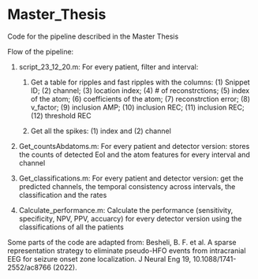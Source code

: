 # Master_Thesis
Code for the pipeline described in the Master Thesis

Flow of the pipeline: 

1. script_23_12_20.m: For every patient, filter and interval: 

	1. Get a table for ripples and fast ripples with the columns: (1) Snippet ID; (2) channel; (3) location index; (4) # of reconstrctions; (5) index of the atom; (6) coefficients of the atom; (7) reconstrction error; (8) v_factor; (9) inclusion AMP; (10) inclusion REC; (11) inclusion REC; (12) threshold REC
  
	2. Get all the spikes: (1) index and (2) channel


2. Get_countsAbdatoms.m: For every patient and detector version: stores the counts of detected EoI and the atom features for every interval and channel 



3. Get_classifications.m: For every patient and detector version: get the predicted channels, the temporal consistency across intervals, the classification
and the rates



4. Calculate_performance.m: Calculate the performance (sensitivity, specificity, NPV, PPV, accuarcy) for every detector version using the classifications 
of all the patients 



Some parts of the code are adapted from:
Besheli, B. F. et al. A sparse representation strategy to eliminate pseudo-HFO events from intracranial EEG for seizure onset zone localization. J Neural Eng 19, 10.1088/1741-2552/ac8766 (2022).

